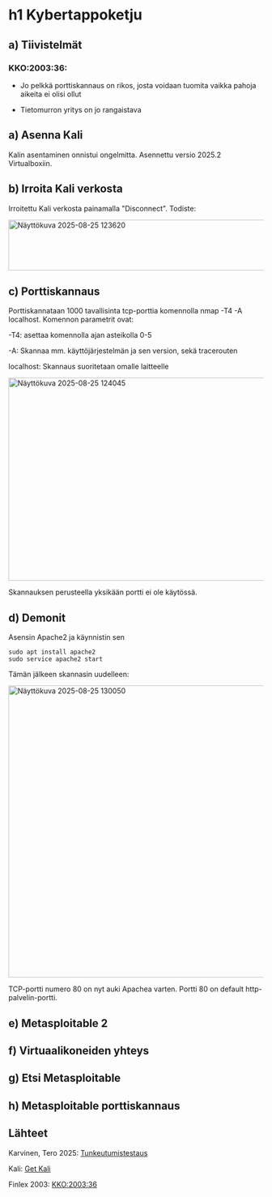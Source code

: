 # h1 Kybertappoketju

## a) Tiivistelmät

### KKO:2003:36:

- Jo pelkkä porttiskannaus on rikos, josta voidaan tuomita vaikka pahoja aikeita ei olisi ollut

- Tietomurron yritys on jo rangaistava

## a) Asenna Kali

Kalin asentaminen onnistui ongelmitta. Asennettu versio 2025.2 Virtualboxiin.

## b) Irroita Kali verkosta

Irroitettu Kali verkosta painamalla "Disconnect". Todiste:

<img width="537" height="100" alt="Näyttökuva 2025-08-25 123620" src="https://github.com/user-attachments/assets/1937ffcb-65d8-4746-979c-4641e1a9b9c4" />

## c) Porttiskannaus

Porttiskannataan 1000 tavallisinta tcp-porttia komennolla nmap -T4 -A localhost. Komennon parametrit ovat:

-T4: asettaa komennolla ajan asteikolla 0-5

-A: Skannaa mm. käyttöjärjestelmän ja sen version, sekä tracerouten

localhost: Skannaus suoritetaan omalle laitteelle

<img width="972" height="401" alt="Näyttökuva 2025-08-25 124045" src="https://github.com/user-attachments/assets/fc7fd911-e1f2-41aa-b02d-70ce492faad7" />

Skannauksen perusteella yksikään portti ei ole käytössä.

## d) Demonit

Asensin Apache2 ja käynnistin sen

    sudo apt install apache2
    sudo service apache2 start

Tämän jälkeen skannasin uudelleen:

<img width="942" height="577" alt="Näyttökuva 2025-08-25 130050" src="https://github.com/user-attachments/assets/eea81874-7ce8-43ad-8d95-b3845cafc7c0" />

TCP-portti numero 80 on nyt auki Apachea varten. Portti 80 on default http-palvelin-portti.

## e) Metasploitable 2

## f) Virtuaalikoneiden yhteys

## g) Etsi Metasploitable

## h) Metasploitable porttiskannaus

## Lähteet

Karvinen, Tero 2025: [Tunkeutumistestaus](https://terokarvinen.com/tunkeutumistestaus/#h1-kybertappoketju)

Kali: [Get Kali](https://www.kali.org/get-kali/#kali-platforms)

Finlex 2003: [KKO:2003:36](https://finlex.fi/fi/oikeuskaytanto/korkein-oikeus/ennakkopaatokset/2003/36)
